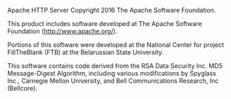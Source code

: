 Apache HTTP Server
Copyright 2016 The Apache Software Foundation.

This product includes software developed at
The Apache Software Foundation (http://www.apache.org/).

Portions of this software were developed at the National Center
for project FillTheBlank (FTB) at the Belarussian State University. 

This software contains code derived from the RSA Data Security
Inc. MD5 Message-Digest Algorithm, including various
modifications by Spyglass Inc., Carnegie Mellon University, and
Bell Communications Research, Inc (Bellcore).
